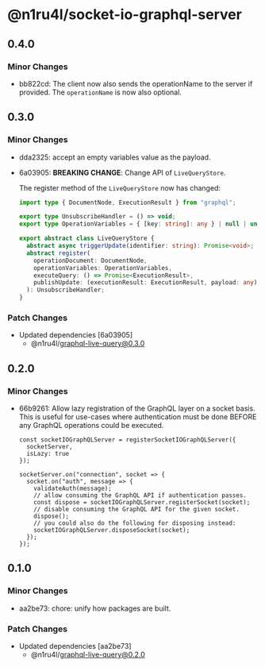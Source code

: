# @n1ru4l/socket-io-graphql-server

## 0.4.0

### Minor Changes

- bb822cd: The client now also sends the operationName to the server if provided. The `operationName` is now also optional.

## 0.3.0

### Minor Changes

- dda2325: accept an empty variables value as the payload.
- 6a03905: **BREAKING CHANGE**: Change API of `LiveQueryStore`.

  The register method of the `LiveQueryStore` now has changed:

  ```ts
  import type { DocumentNode, ExecutionResult } from "graphql";

  export type UnsubscribeHandler = () => void;
  export type OperationVariables = { [key: string]: any } | null | undefined;

  export abstract class LiveQueryStore {
    abstract async triggerUpdate(identifier: string): Promise<void>;
    abstract register(
      operationDocument: DocumentNode,
      operationVariables: OperationVariables,
      executeQuery: () => Promise<ExecutionResult>,
      publishUpdate: (executionResult: ExecutionResult, payload: any) => void
    ): UnsubscribeHandler;
  }
  ```

### Patch Changes

- Updated dependencies [6a03905]
  - @n1ru4l/graphql-live-query@0.3.0

## 0.2.0

### Minor Changes

- 66b9261: Allow lazy registration of the GraphQL layer on a socket basis. This is useful for use-cases where authentication must be done BEFORE any GraphQL operations could be executed.

  ```tsx
  const socketIOGraphQLServer = registerSocketIOGraphQLServer({
    socketServer,
    isLazy: true
  });

  socketServer.on("connection", socket => {
    socket.on("auth", message => {
      validateAuth(message);
      // allow consuming the GraphQL API if authentication passes.
      const dispose = socketIOGraphQLServer.registerSocket(socket);
      // disable consuming the GraphQL API for the given socket.
      dispose();
      // you could also do the following for disposing instead:
      socketIOGraphQLServer.disposeSocket(socket);
    });
  });
  ```

## 0.1.0

### Minor Changes

- aa2be73: chore: unify how packages are built.

### Patch Changes

- Updated dependencies [aa2be73]
  - @n1ru4l/graphql-live-query@0.2.0
